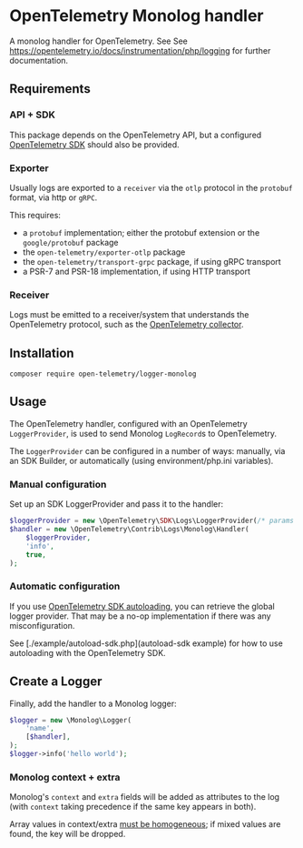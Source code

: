 # OpenTelemetry Monolog handler

A monolog handler for OpenTelemetry. See See https://opentelemetry.io/docs/instrumentation/php/logging for further documentation.

## Requirements

### API + SDK

This package depends on the OpenTelemetry API, but a configured [OpenTelemetry SDK](https://opentelemetry.io/docs/instrumentation/php/sdk/) should also be provided.

### Exporter

Usually logs are exported to a `receiver` via the `otlp` protocol in the `protobuf` format, via http or `gRPC`.

This requires:

- a `protobuf` implementation; either the protobuf extension or the `google/protobuf` package
- the `open-telemetry/exporter-otlp` package
- the `open-telemetry/transport-grpc` package, if using gRPC transport
- a PSR-7 and PSR-18 implementation, if using HTTP transport

### Receiver
Logs must be emitted to a receiver/system that understands the OpenTelemetry protocol, such as the [OpenTelemetry collector](https://opentelemetry.io/docs/collector/).

## Installation

```shell
composer require open-telemetry/logger-monolog
```

## Usage

The OpenTelemetry handler, configured with an OpenTelemetry `LoggerProvider`, is used to send Monolog `LogRecord`s to OpenTelemetry.

The `LoggerProvider` can be configured in a number of ways: manually, via an SDK Builder, or automatically (using environment/php.ini variables).

### Manual configuration

Set up an SDK LoggerProvider and pass it to the handler:

```php
$loggerProvider = new \OpenTelemetry\SDK\Logs\LoggerProvider(/* params */);
$handler = new \OpenTelemetry\Contrib\Logs\Monolog\Handler(
    $loggerProvider,
    'info',
    true,
);
```

### Automatic configuration

If you use [OpenTelemetry SDK autoloading](https://opentelemetry.io/docs/instrumentation/php/sdk/#autoloading), you can retrieve the global logger
provider. That may be a no-op implementation if there was any misconfiguration.

See [./example/autoload-sdk.php](autoload-sdk example) for how to use autoloading with the OpenTelemetry SDK.

## Create a Logger

Finally, add the handler to a Monolog logger:

```php
$logger = new \Monolog\Logger(
    'name',
    [$handler],
);
$logger->info('hello world');
```

### Monolog context + extra

Monolog's `context` and `extra` fields will be added as attributes to the log (with `context` taking precedence if the same key appears
in both).

Array values in context/extra [must be homogeneous](https://opentelemetry.io/docs/specs/otel/common/#attribute); if mixed values
are found, the key will be dropped.